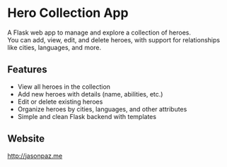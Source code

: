 # Hero Collection App

A Flask web app to manage and explore a collection of heroes.  
You can add, view, edit, and delete heroes, with support for relationships like cities, languages, and more.

## Features
- View all heroes in the collection  
- Add new heroes with details (name, abilities, etc.)  
- Edit or delete existing heroes  
- Organize heroes by cities, languages, and other attributes  
- Simple and clean Flask backend with templates

## Website

http://jasonpaz.me 
